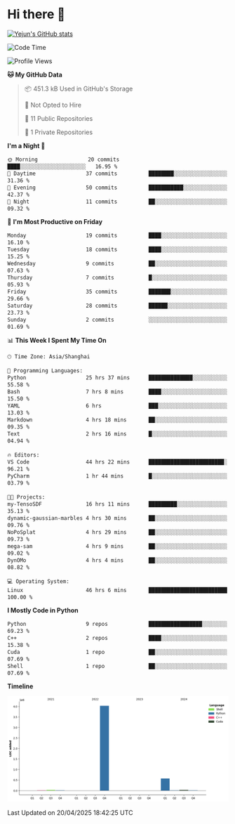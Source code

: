 # Hi there 👋


<!-- <img height="195px" src="https://github-readme-stats.vercel.app/api?username=yejun688&count_private=true&show_icons=true&hide_rank=true&title_color=0969da&bg_color=ffffff00&text_color=57606a&disable_animations=true"><img height="195px" src="https://github-readme-stats.vercel.app/api/top-langs?username=yejun688&layout=compact&title_color=0969da&bg_color=ffffff00&text_color=57606a"> -->

[![Yejun's GitHub stats](https://github-readme-stats.vercel.app/api?username=yejun688)](https://github.com/yejun688/github-readme-stats)

<!---
yejun688/yejun688 is a ✨ special ✨ repository because its `README.md` (this file) appears on your GitHub profile.
You can click the Preview link to take a look at your changes.
--->

<!--START_SECTION:waka-->
![Code Time](http://img.shields.io/badge/Code%20Time-1%2C063%20hrs%2039%20mins-blue)

![Profile Views](http://img.shields.io/badge/Profile%20Views-38-blue)

**🐱 My GitHub Data** 

> 📦 451.3 kB Used in GitHub's Storage 
 > 
> 🚫 Not Opted to Hire
 > 
> 📜 11 Public Repositories 
 > 
> 🔑 1 Private Repositories 
 > 
**I'm a Night 🦉** 

```text
🌞 Morning                20 commits          ████░░░░░░░░░░░░░░░░░░░░░   16.95 % 
🌆 Daytime                37 commits          ████████░░░░░░░░░░░░░░░░░   31.36 % 
🌃 Evening                50 commits          ███████████░░░░░░░░░░░░░░   42.37 % 
🌙 Night                  11 commits          ██░░░░░░░░░░░░░░░░░░░░░░░   09.32 % 
```
📅 **I'm Most Productive on Friday** 

```text
Monday                   19 commits          ████░░░░░░░░░░░░░░░░░░░░░   16.10 % 
Tuesday                  18 commits          ████░░░░░░░░░░░░░░░░░░░░░   15.25 % 
Wednesday                9 commits           ██░░░░░░░░░░░░░░░░░░░░░░░   07.63 % 
Thursday                 7 commits           █░░░░░░░░░░░░░░░░░░░░░░░░   05.93 % 
Friday                   35 commits          ███████░░░░░░░░░░░░░░░░░░   29.66 % 
Saturday                 28 commits          ██████░░░░░░░░░░░░░░░░░░░   23.73 % 
Sunday                   2 commits           ░░░░░░░░░░░░░░░░░░░░░░░░░   01.69 % 
```


📊 **This Week I Spent My Time On** 

```text
🕑︎ Time Zone: Asia/Shanghai

💬 Programming Languages: 
Python                   25 hrs 37 mins      ██████████████░░░░░░░░░░░   55.58 % 
Bash                     7 hrs 8 mins        ████░░░░░░░░░░░░░░░░░░░░░   15.50 % 
YAML                     6 hrs               ███░░░░░░░░░░░░░░░░░░░░░░   13.03 % 
Markdown                 4 hrs 18 mins       ██░░░░░░░░░░░░░░░░░░░░░░░   09.35 % 
Text                     2 hrs 16 mins       █░░░░░░░░░░░░░░░░░░░░░░░░   04.94 % 

🔥 Editors: 
VS Code                  44 hrs 22 mins      ████████████████████████░   96.21 % 
PyCharm                  1 hr 44 mins        █░░░░░░░░░░░░░░░░░░░░░░░░   03.79 % 

🐱‍💻 Projects: 
my-TensoSDF              16 hrs 11 mins      █████████░░░░░░░░░░░░░░░░   35.13 % 
dynamic-gaussian-marbles 4 hrs 30 mins       ██░░░░░░░░░░░░░░░░░░░░░░░   09.76 % 
NoPoSplat                4 hrs 29 mins       ██░░░░░░░░░░░░░░░░░░░░░░░   09.73 % 
mega-sam                 4 hrs 9 mins        ██░░░░░░░░░░░░░░░░░░░░░░░   09.02 % 
DynOMo                   4 hrs 4 mins        ██░░░░░░░░░░░░░░░░░░░░░░░   08.82 % 

💻 Operating System: 
Linux                    46 hrs 6 mins       █████████████████████████   100.00 % 
```

**I Mostly Code in Python** 

```text
Python                   9 repos             █████████████████░░░░░░░░   69.23 % 
C++                      2 repos             ████░░░░░░░░░░░░░░░░░░░░░   15.38 % 
Cuda                     1 repo              ██░░░░░░░░░░░░░░░░░░░░░░░   07.69 % 
Shell                    1 repo              ██░░░░░░░░░░░░░░░░░░░░░░░   07.69 % 
```



**Timeline**

![Lines of Code chart](https://raw.githubusercontent.com/yejun688/yejun688/main/assets/bar_graph.png)


 Last Updated on 20/04/2025 18:42:25 UTC
<!--END_SECTION:waka-->
